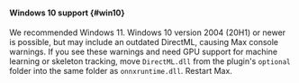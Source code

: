 #### Windows 10 support  {#win10}

We recommended Windows 11. Windows 10 version 2004 (20H1) or newer
is possible, but may include an outdated DirectML, causing Max console warnings.
If you see these warnings and need GPU support for machine learning
or skeleton tracking, move `DirectML.dll` from the plugin's `optional` folder
into the same folder as `onnxruntime.dll`. Restart Max.
